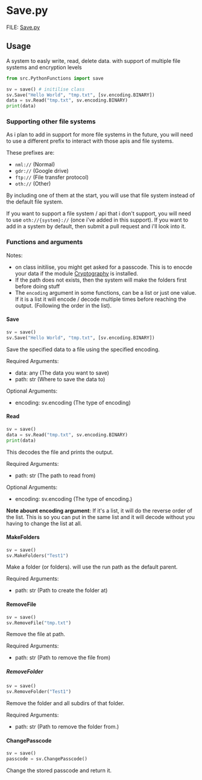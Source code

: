 # Save.py

FILE: [Save.py](../src/PythonFunctions/Save.py)

## Usage

A system to easly write, read, delete data. with support of multiple file systems and encryption levels

```py
from src.PythonFunctions import save

sv = save() # initilise class
sv.Save("Hello World", "tmp.txt", [sv.encoding.BINARY])
data = sv.Read("tmp.txt", sv.encoding.BINARY)
print(data)
```

### Supporting other file systems

As i plan to add in support for more file systems in the future, you will need to use a different prefix to interact with those apis and file systems.

These prefixes are:

- `nml://` (Normal)
- `gdr://` (Google drive)
- `ftp://` (File transfer protocol)
- `oth://` (Other)

By including one of them at the start, you will use that file system instead of the default file system.

If you want to support a file system / api that i don't support, you will need to use `oth://{system}://` (once i've added in this support). If you want to add in a system by default, then submit a pull request and i'll look into it.

### Functions and arguments

Notes:

- on class initilise, you might get asked for a passcode. This is to enocde your data if the module [Cryptography](https://github.com/pyca/cryptography) is installed.
- If the path does not exists, then the system will make the folders first before doing stuff
- The `encoding` argument in some functions, can be a list or just one value. If it is a list it will encode / decode multiple times before reaching the output. (Following the order in the list).

#### Save

```py
sv = save()
sv.Save("Hello World", "tmp.txt", [sv.encoding.BINARY])
```

Save the specified data to a file using the specified encoding.

Required Arguments:

- data: any (The data you want to save)
- path: str (Where to save the data to)

Optional Arguments:

- encoding: sv.encoding (The type of encoding)

#### Read

```py
sv = save()
data = sv.Read("tmp.txt", sv.encoding.BINARY)
print(data)
```

This decodes the file and prints the output.

Required Arguments:

- path: str (The path to read from)

Optional Arguments:

- encoding: sv.encoding (The type of encoding.)

**Note abount encoding argument**:
If it's a list, it will do the reverse order of the list. This is so you can put in the same list and it will decode without you having to change the list at all.

#### MakeFolders

```py
sv = save()
sv.MakeFolders("Test1")
```

Make a folder (or folders). will use the run path as the default parent.

Required Arguments:

- path: str (Path to create the folder at)

#### RemoveFile

```py
sv = save()
sv.RemoveFile("tmp.txt")
```

Remove the file at path.

Required Arguments:

- path: str (Path to remove the file from)

##### RemoveFolder

```py
sv = save()
sv.RemoveFolder("Test1")
```

Remove the folder and all subdirs of that folder.

Required Arguments:

- path: str (Path to remove the folder from.)

#### ChangePasscode

```py
sv = save()
passcode = sv.ChangePasscode()
```

Change the stored passcode and return it.
